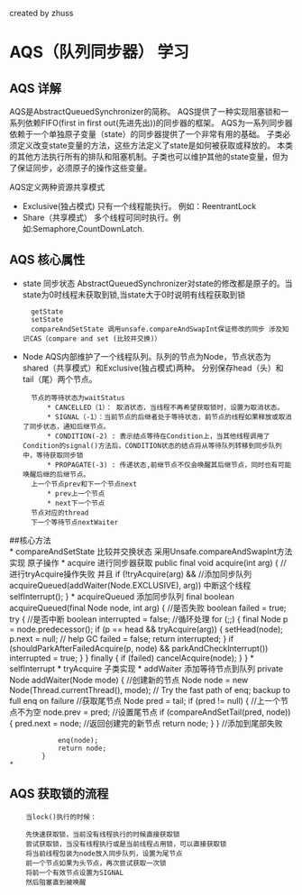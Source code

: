created by zhuss


# AQS（队列同步器） 学习

## AQS 详解

 AQS是AbstractQueuedSynchronizer的简称。 AQS提供了一种实现阻塞锁和一系列依赖FIFO(first in first out(先进先出))的同步器的框架。
 AQS为一系列同步器依赖于一个单独原子变量（state）的同步器提供了一个非常有用的基础。
 子类必须定义改变state变量的方法，这些方法定义了state是如何被获取或释放的。
 本类的其他方法执行所有的排队和阻塞机制。子类也可以维护其他的state变量，但为了保证同步，必须原子的操作这些变量。
 
 AQS定义两种资源共享模式
 * Exclusive(独占模式) 只有一个线程能执行。 例如：ReentrantLock
 * Share（共享模式） 多个线程可同时执行。例如:Semaphore,CountDownLatch.

## AQS 核心属性

* state 同步状态 AbstractQueuedSynchronizer对state的修改都是原子的。当state为0时线程未获取到锁,当state大于0时说明有线程获取到锁

        getState
        setState
        compareAndSetState 调用unsafe.compareAndSwapInt保证修改的同步 涉及知识CAS（compare and set (比较并交换)）
        
* Node AQS内部维护了一个线程队列。队列的节点为Node，节点状态为shared（共享模式）和Exclusive(独占模式)两种。
    分别保存head（头）和tail（尾）两个节点。
        
        节点的等待状态为waitStatus
            * CANCELLED（1）： 取消状态，当线程不再希望获取锁时，设置为取消状态。
            * SIGNAL（-1）：当前节点的后继者处于等待状态，前节点的线程如果释放或取消了同步状态，通知后继节点。
            * CONDITION(-2) : 表示结点等待在Condition上，当其他线程调用了Condition的signal()方法后，CONDITION状态的结点将从等待队列转移到同步队列中，等待获取同步锁
            * PROPAGATE(-3) : 传递状态,前继节点不仅会唤醒其后继节点，同时也有可能唤醒后继的后继节点。
        上一个节点prev和下一个节点next
            * prev上一个节点
            * next下一个节点
        节点对应的thread
        下一个等待节点nextWaiter
##核心方法        
    * compareAndSetState 比较并交换状态 采用Unsafe.compareAndSwapInt方法实现 原子操作
    * acquire 进行同步器获取
            public final void acquire(int arg) {
                //进行tryAcquire操作失败 并且
                if (!tryAcquire(arg) &&
                    //添加同步队列
                    acquireQueued(addWaiter(Node.EXCLUSIVE), arg))
                    中断这个线程
                    selfInterrupt();
            }
    * acquireQueued 添加同步队列
                final boolean acquireQueued(final Node node, int arg) {
                    //是否失败
                    boolean failed = true;
                    try {
                        //是否中断
                        boolean interrupted = false;
                        //循环处理
                        for (;;) {
                            final Node p = node.predecessor();
                            if (p == head && tryAcquire(arg)) {
                                setHead(node);
                                p.next = null; // help GC
                                failed = false;
                                return interrupted;
                            }
                            if (shouldParkAfterFailedAcquire(p, node) &&
                                parkAndCheckInterrupt())
                                interrupted = true;
                        }
                    } finally {
                        if (failed)
                            cancelAcquire(node);
                    }
                }
    * selfInterrupt
    * tryAcquire 子类实现
    * addWaiter 添加等待节点到队列
           private Node addWaiter(Node mode) {
                //创建新的节点
                Node node = new Node(Thread.currentThread(), mode);
                // Try the fast path of enq; backup to full enq on failure
                //获取尾节点
                Node pred = tail;
                if (pred != null) {
                    //上一个节点不为空
                    node.prev = pred;
                    //设置尾节点
                    if (compareAndSetTail(pred, node)) {
                        pred.next = node;
                        //返回创建完的新节点
                        return node;
                    }
                }
                //添加到尾部失败
                
                enq(node);
                return node;
            }
    *
        
        
## AQS 获取锁的流程

        当lock()执行的时候：
        
        先快速获取锁，当前没有线程执行的时候直接获取锁
        尝试获取锁，当没有线程执行或是当前线程占用锁，可以直接获取锁
        将当前线程包装为node放入同步队列，设置为尾节点
        前一个节点如果为头节点，再次尝试获取一次锁
        将前一个有效节点设置为SIGNAL
        然后阻塞直到被唤醒











